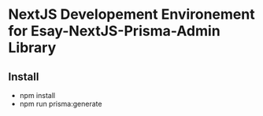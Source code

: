 # NextJS Developement Environement for Esay-NextJS-Prisma-Admin Library

## Install
- npm install
- npm run prisma:generate